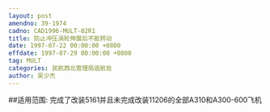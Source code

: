 ```yaml
---
layout: post
amendno: 39-1974
cadno: CAD1996-MULT-02R1
title: 防止冲压涡轮伸展后不能转动
date: 1997-07-22 00:00:00 +0800
effdate: 1997-07-29 00:00:00 +0800
tag: MULT
categories: 民航西北管理局适航处
author: 吴少杰
---
```


##适用范围:
完成了改装5161并且未完成改装11206的全部A310和A300-600飞机

